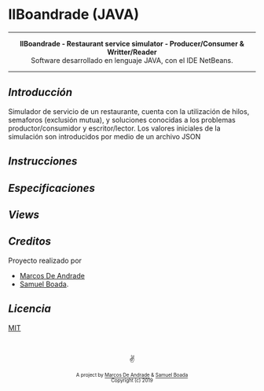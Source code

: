 # IlBoandrade (JAVA)

---

<p align="center"><b>IlBoandrade - Restaurant service simulator - Producer/Consumer & Writter/Reader</b><br>Software desarrollado en lenguaje JAVA, con el IDE NetBeans.</p>

---

## ***Introducción***

Simulador de servicio de un restaurante, cuenta con la utilización de hilos, semaforos (exclusión mutua), y soluciones conocidas a los problemas productor/consumidor y escritor/lector. Los valores iniciales de la simulación son introducidos por medio de un archivo JSON

## ***Instrucciones***

## ***Especificaciones***

## ***Views***

## ***Creditos***

Proyecto realizado por
* [Marcos De Andrade](https://github.com/MarcosDeAndrade)
* [Samuel Boada](https://github.com/systems-multimedia).

## ***Licencia***

[MIT](       )

&nbsp;

<p align="center">✌️</p>
<p align="center">
<sub><sup>A project by <a href="https://github.com/MarcosDeAndrade">Marcos De Andrade</a> & <a href="https://github.com/systems-multimedia">Samuel Boada</a><br>Copyright (c) 2019</sup></sub></p>
